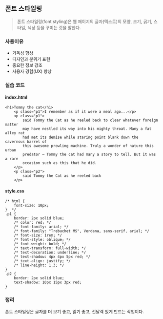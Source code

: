 ## 폰트 스타일링
> 폰트 스타일링(font styling)은 웹 페이지의 글자(텍스트)의 모양, 크기, 굵기, 스타일, 색상 등을 꾸미는 것을 말한다.

### 사용이유 
+ 가독성 향상
+ 디자인과 분위기 표현
+ 중요한 정보 강조
+ 사용자 경험(UX) 향상

### 실습 코드 

#### index.html
```
<h1>Tommy the cat</h1>
    <p class="p1">I remember as if it were a meal ago...</p>
    <p class="p1">
        said Tommy the Cat as he reeled back to clear whatever foreign matter
        may have nestled its way into his mighty throat. Many a fat alley rat
        had met its demise while staring point blank down the cavernous barrel of
        this awesome prowling machine. Truly a wonder of nature this urban
        predator — Tommy the cat had many a story to tell. But it was a rare
        occasion such as this that he did.
    </p>
    <p class="p2">
        said Tommy the Cat as he reeled back
    </p>
```

#### style.css
```
/* html {
    font-size: 10px;
}  */
.p1 {
    border: 2px solid blue;
    /* color: red; */
    /* font-family: arial; */
    /* font-family: "Trebuchet MS", Verdana, sans-serif, arial; */
    /* font-size: 1rem; */
    /* font-style: oblique; */
    /* font-weight: bold; */
    /* text-transform: full-width; */
    /* text-decoration: underline; */
    /* text-shadow: 4px 4px 5px red; */
    /* text-align: justify; */
    /* line-height: 1.3; */
}
.p2 {
    border: 2px solid blue;
    text-shadow: 10px 15px 3px red;
}
```

### 정리 
폰트 스타일링은 글자를 더 보기 좋고, 읽기 좋고, 전달력 있게 만드는 작업이다.
